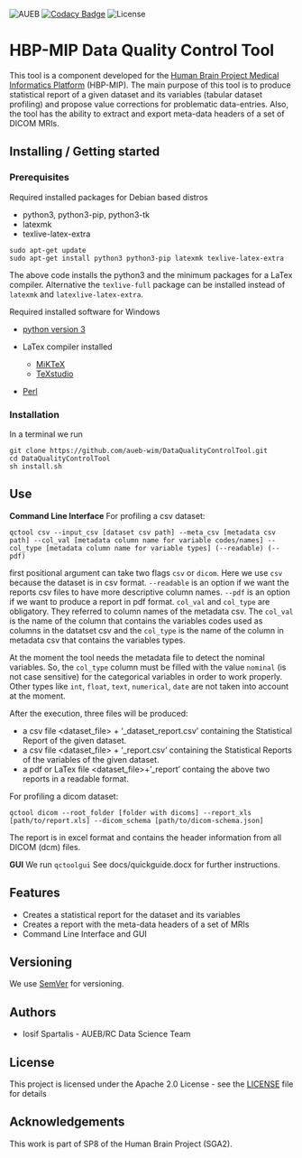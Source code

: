 ![AUEB](https://img.shields.io/badge/AUEB-RC-red.svg) [![Codacy Badge](https://api.codacy.com/project/badge/Grade/c08a182fec11456a8ba98ddeedb9ed4f)](https://www.codacy.com/app/iosifsp/QCtool?utm_source=github.com&amp;utm_medium=referral&amp;utm_content=aueb-wim/QCtool&amp;utm_campaign=Badge_Grade) ![License](https://img.shields.io/badge/license-Apache--2.0-blue.svg)

# HBP-MIP Data Quality Control Tool

This tool is a component developed for the [Human Brain Project Medical Informatics Platform](https://www.humanbrainproject.eu/en/medicine/medical-informatics-platform/) (HBP-MIP). The main purpose of this tool is to produce statistical report of a given dataset and its variables (tabular dataset profiling) and propose value corrections for problematic data-entries. Also, the tool has the ability to extract and export meta-data headers of a set of DICOM MRIs.

## Installing / Getting started

### Prerequisites

Required installed packages for Debian based distros

- python3, python3-pip, python3-tk
- latexmk
- texlive-latex-extra

```shell
sudo apt-get update
sudo apt-get install python3 python3-pip latexmk texlive-latex-extra
```

The above code installs the python3 and the minimum packages for a LaTex compiler. Alternative the `texlive-full` package can be installed instead of `latexmk` and `latexlive-latex-extra`.  

Required installed software for Windows

- [python version 3](https://www.python.org/downloads/)

- LaTex compiler installed
  - [MiKTeX](https://miktex.org/download)
  - [TeXstudio](https://www.texstudio.org/)
- [Perl](https://www.perl.org/get.html)

### Installation

In a terminal we run

```shell
git clone https://github.com/aueb-wim/DataQualityControlTool.git
cd DataQualityControlTool
sh install.sh
```

## Use

**Command Line Interface**
For profiling a csv dataset:

``` shell
qctool csv --input_csv [dataset csv path] --meta_csv [metadata csv path] --col_val [metadata column name for variable codes/names] --col_type [metadata column name for variable types] (--readable) (--pdf)
```

first positional argument can take two flags `csv` or `dicom`. Here we use `csv` because the dataset is in csv format. 
`--readable` is an option if we want the reports csv files to have more descriptive column names.
`--pdf` is an option if we want to produce a report in pdf format. 
`col_val` and `col_type` are obligatory. They referred to column names of the metadata csv. The `col_val` is the name of the column that contains the variables codes used as columns in the datatset csv and the `col_type` is the name of the column in metadata csv that contains the variables types. 

At  the moment the tool needs the metadata file to detect the nominal variables. So, the `col_type` column must be filled with the value `nominal` (is not case sensitive)  for the categorical variables in order to work properly. Other types like `int`, `float`, `text`, `numerical`, `date` are not taken into account at the moment. 

After the execution, three files will be produced:

- a csv file <dataset_file> + ‘_dataset_report.csv’ containing the Statistical Report of the given dataset.
- a csv file <dataset_file> + ‘_report.csv’ containing the Statistical Reports of the variables of the given dataset.
- a pdf or LaTex file <dataset_file>+’_report’ containg the above two reports in a readable format.

For profiling a dicom dataset:

``` shell
qctool dicom --root_folder [folder with dicoms] --report_xls [path/to/report.xls] --dicom_schema [path/to/dicom-schema.json]
```

The report is in excel format and contains the header information from all DICOM (dcm) files.

**GUI**
We run `qctoolgui`
See docs/quickguide.docx for further instructions. 

## Features

- Creates a statistical report for the dataset and its variables 
- Creates a report with the meta-data headers of a set of MRIs 
- Command Line Interface and GUI 

## Versioning

We use [SemVer](http://semver.org/) for versioning.

## Authors

- Iosif Spartalis - AUEB/RC Data Science Team

## License

This project is licensed under the Apache 2.0 License - see the [LICENSE](LICENSE) file for details

## Acknowledgements

This work is part of SP8 of the Human Brain Project (SGA2).
